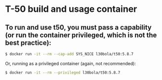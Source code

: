 # T-50 build and usage container

## To run and use t50, you must pass a capability (or run the container privileged, which is not the best practice):

```bash
$ docker run -it --rm --cap-add SYS_NICE l30bola/t50:5.8.7
```

Or, running as a privileged container (again, not recommended):

```bash
$ docker run -it --rm --privileged l30bola/t50:5.8.7
```
